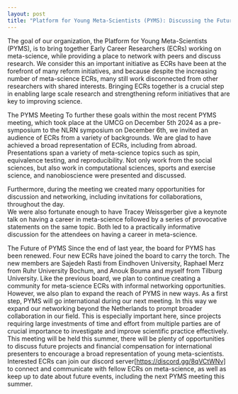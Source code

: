 ```yaml
---
layout: post
title: "Platform for Young Meta-Scientists (PYMS): Discussing the Future of Meta-Science "
---
```


The goal of our organization, the Platform for Young Meta-Scientists (PYMS), is to bring together Early Career Researchers (ECRs) working on meta-science, while providing a place to network with peers and discuss research. We consider this an important initiative as ECRs have been at the forefront of many reform initiatives, and because despite the increasing number of meta-science ECRs, many still work disconnected from other researchers with shared interests. Bringing ECRs together is a crucial step in enabling large scale research and strengthening reform initiatives that are key to improving science.

The PYMS Meeting
To further these goals within the most recent PYMS meeting, which took place at the UMCG on December 5th 2024 as a pre-symposium to the NLRN symposium on December 6th, we invited an audience of ECRs from a variety of backgrounds. We are glad to have achieved a broad representation of ECRs, including from abroad. Presentations span a variety of meta-science topics such as spin, equivalence testing, and reproducibility. Not only work from the social sciences, but also work in computational sciences, sports and exercise science, and nanobioscience were presented and discussed. 

Furthermore, during the meeting we created many opportunities for discussion and networking, including invitations for collaborations, throughout the day.  
We were also fortunate enough to have Tracey Weissgerber give a keynote talk on having a career in meta-science followed by a series of provocative statements on the same topic. Both led to a practically informative discussion for the attendees on having a career in meta-science. 

The Future of PYMS
Since the end of last year, the board for PYMS has been renewed. Four new ECRs have joined the board to carry the torch. The new members are Sajedeh Rasti from Eindhoven University, Raphael Merz from Ruhr University Bochum, and Anouk Bouma and myself from Tilburg University. Like the previous board, we plan to continue creating a community for meta-science ECRs with informal networking opportunities. However, we also plan to expand the reach of PYMS in new ways.
As a first step, PYMS will go international during our next meeting. In this way we expand our networking beyond the Netherlands to prompt broader collaboration in our field. This is especially important here, since projects requiring large investments of time and effort from multiple parties are of crucial importance to investigate and improve scientific practice effectively. This meeting will be held this summer, there will be plenty of opportunities to discuss future projects and financial compensation for international presenters to encourage a broad representation of young meta-scientists.
Interested ECRs can join our discord server[https://discord.gg/8qVCtWNv] to connect and communicate with fellow ECRs on meta-science, as well as keep up to date about future events, including the next PYMS meeting this summer.
